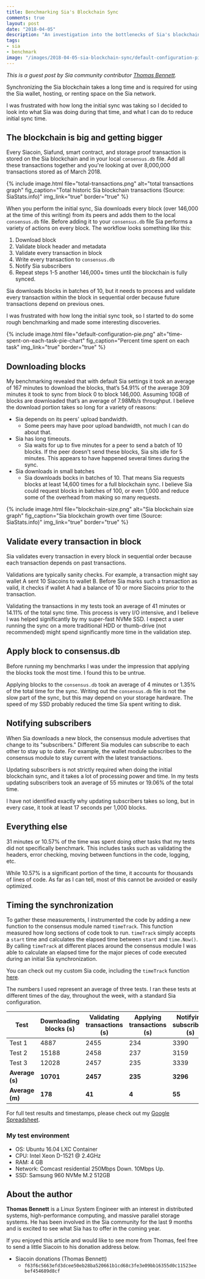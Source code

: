 ```yaml
---
title: Benchmarking Sia's Blockchain Sync
comments: true
layout: post
date: "2018-04-05"
description: "An investigation into the bottlenecks of Sia's blockchain sync and how to eliminate them."
tags:
- sia
- benchmark
image: "/images/2018-04-05-sia-blockchain-sync/default-configuration-pie.png"
---
```


*This is a guest post by Sia community contributor [Thomas Bennett](https://github.com/tbenz9).*

Synchronizing the Sia blockchain takes a long time and is required for using the Sia wallet, hosting, or renting space on the Sia network.

I was frustrated with how long the initial sync was taking so I decided to look into what Sia was doing during that time, and what I can do to reduce initial sync time.

## The blockchain is big and getting bigger

Every Siacoin, Siafund, smart contract, and storage proof transaction is stored on the Sia blockchain and in your local `consensus.db` file. Add all these transactions together and you're looking at over 8,000,000 transactions stored as of March 2018.

{% include image.html file="total-transactions.png" alt="total transactions graph" fig_caption="Total historic Sia blockchain transactions &#40;Source&#58; SiaStats.info&#41;" img_link="true" border="true" %}

When you perform the initial sync, Sia downloads every block (over 146,000 at the time of this writing) from its peers and adds them to the local `consensus.db` file. Before adding it to your `consensus.db` file Sia performs a variety of actions on every block. The workflow looks something like this:

1. Download block
1. Validate block header and metadata
1. Validate every transaction in block
1. Write every transaction to `consensus.db`
1. Notify Sia subscribers
1. Repeat steps 1-5 another 146,000+ times until the blockchain is fully synced.

Sia downloads blocks in batches of 10, but it needs to process and validate every transaction within the block in sequential order because future transactions depend on previous ones.

I was frustrated with how long the initial sync took, so I started to do some rough benchmarking and made some interesting discoveries.

{% include image.html file="default-configuration-pie.png" alt="time-spent-on-each-task-pie-chart" fig_caption="Percent time spent on each task" img_link="true" border="true" %}

## Downloading blocks

My benchmarking revealed that with default Sia settings it took an average of 167 minutes to download the blocks, that’s 54.91% of the average 309 minutes it took to sync from block 0 to block 146,000. Assuming 10GB of blocks are downloaded that’s an average of 7.98Mb/s throughput. I believe the download portion takes so long for a variety of reasons:

* Sia depends on its peers' upload bandwidth.
  * Some peers may have poor upload bandwidth, not much I can do about that.
* Sia has long timeouts.
  * Sia waits for up to five minutes for a peer to send a batch of 10 blocks. If the peer doesn't send these blocks, Sia sits idle for 5 minutes. This appears to have happened several times during the sync.
* Sia downloads in small batches
  * Sia downloads bocks in batches of 10. That means Sia requests blocks at least 14,600 times for a full blockchain sync. I believe Sia could request blocks in batches of 100, or even 1,000 and reduce some of the overhead from making so many requests.

{% include image.html file="blockchain-size.png" alt="Sia blockchain size graph" fig_caption="Sia blockchain growth over time &#40;Source&#58; SiaStats.info&#41;" img_link="true" border="true" %}

## Validate every transaction in block

Sia validates every transaction in every block in sequential order because each transaction depends on past transactions.

Validations are typically sanity checks. For example, a transaction might say wallet A sent 10 Siacoins to wallet B. Before Sia marks such a transaction as valid, it checks if wallet A had a balance of 10 or more Siacoins prior to the transaction.

Validating the transactions in my tests took an average of 41 minutes or 14.11% of the total sync time. This process is very I/O intensive, and I believe I was helped significantly by my super-fast NVMe SSD. I expect a user running the sync on a more traditional HDD or thumb-drive (not recommended) might spend significantly more time in the validation step.

## Apply block to consensus.db

Before running my benchmarks I was under the impression that applying the blocks took the most time. I found this to be untrue.

Applying blocks to the `consensus.db` took an average of 4 minutes or 1.35% of the total time for the sync. Writing out the `consensus.db` file is not the slow part of the sync, but this may depend on your storage hardware. The speed of my SSD probably reduced the time Sia spent writing to disk.

## Notifying subscribers

When Sia downloads a new block, the consensus module advertises that change to its "subscribers."  Different Sia modules can subscribe to each other to stay up to date.  For example, the wallet module subscribes to the consensus module to stay current with the latest transactions.

Updating subscribers is not strictly required when doing the initial blockchain sync, and it takes a lot of processing power and time. In my tests updating subscribers took an average of 55 minutes or 19.06% of the total time.

I have not identified exactly why updating subscribers takes so long, but in every case, it took at least 17 seconds per 1,000 blocks.

## Everything else

31 minutes or 10.57% of the time was spent doing other tasks that my tests did not specifically benchmark. This includes tasks such as validating the headers, error checking, moving between functions in the code, logging, etc.

While 10.57% is a significant portion of the time, it accounts for thousands of lines of code. As far as I can tell, most of this cannot be avoided or easily optimized.

## Timing the synchronization

To gather these measurements, I instrumented the code by adding a new function to the consensus module named `timeTrack`. This function measured how long sections of code took to run. `timeTrack` simply accepts a `start` time and calculates the elapsed time between `start` and `time.Now()`. By calling `timeTrack` at different places around the consensus module I was able to calculate an elapsed time for the major pieces of code executed during an initial Sia synchronization.

You can check out my custom Sia code, including the `timeTrack` function [here](https://github.com/NebulousLabs/Sia/compare/4df5b2e019f760d35461bd90104abd7c2715d8a3...tbenz9:sync-benchmark?expand=0).

The numbers I used represent an average of three tests. I ran these tests at different times of the day, throughout the week, with a standard Sia configuration.

| Test | Downloading blocks (s) | Validating transactions (s) | Applying transactions (s) | Notifying subscribers (s) | Everything else (s) | Total Time (s) |
|------|------------------------|-----------------------------|---------------------------|--------------------------|---------------------|----------------|
| Test 1 | 4887 | 2455 | 234 | 3390 | 1708 | 12674 |
| Test 2 | 15188 | 2458 | 237 | 3159 | 1952 | 22994 |
| Test 3 | 12028 | 2457 | 235 | 3339 | 1947 | 20006 |
| **Average (s)** | **10701** | **2457** | **235** | **3296** | **1869** | **18558** |
| **Average (m)** | **178** | **41** | **4** | **55** | **31** | **309** |

For full test results and timestamps, please check out my [Google Spreadsheet](https://docs.google.com/spreadsheets/d/1p2VojXu4NXIwKQ-QbPdZq8JprvL_lOZpRG5hrbFDhKw/edit?usp=sharing).

### My test environment

* OS: Ubuntu 16.04 LXC Container
* CPU: Intel Xeon D-1521 @ 2.4GHz
* RAM: 4 GB
* Network: Comcast residential 250Mbps Down. 10Mbps Up.
* SSD: Samsung 960 NVMe M.2 512GB

## About the author

**Thomas Bennett** is a Linux System Engineer with an interest in distributed systems, high-performance computing, and massive parallel storage systems. He has been involved in the Sia community for the last 9 months and is excited to see what Sia has to offer in the coming year.

If you enjoyed this article and would like to see more from Thomas, feel free to send a little Siacoin to his donation address below.

* Siacoin donations (Thomas Bennett)
  * `f63f6c5663efd3dcee50eb28ba520661b1cd68c3fe3e09bb16355d0c11523eebef454689d8cf`
